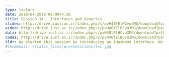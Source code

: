 ```yaml
---
type: lecture
date: 2019-04-20T8:00:00+4:30
title: Session 14 - Interfaces and Generics
slides: http://drive.iust.ac.ir/index.php/s/pvH40tElHCvu3MG/download?path=%2FSlides&files=AP_Session14.pdf
video: http://drive.iust.ac.ir/index.php/s/pvH40tElHCvu3MG/download?path=%2FClassVideos&files=S14.mp4
data: http://drive.iust.ac.ir/index.php/s/pvH40tElHCvu3MG/download?path=%2FData&files=WHO.zip
codes: http://drive.iust.ac.ir/index.php/s/pvH40tElHCvu3MG/download?path=%2FCode&files=S14.zip
tldr: We started this session by introducing an IHasName interface. We then introduced a simple Generic for printing different types. We also introduced the IDisposable interface and mentioned the IComparable interface.
#thumbnail: /static_files/presentations/lec.jpg
---
```

